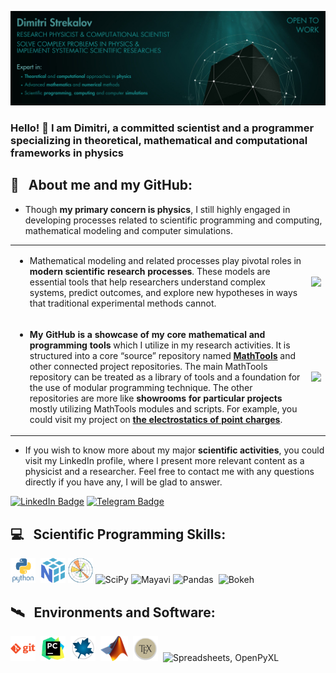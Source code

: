 ![Banner Image](Images/Banner.png)

### Hello! 👋 I am Dimitri, a committed scientist and a programmer specializing in theoretical, mathematical and computational frameworks in physics

## 📜 &nbsp; About me and my GitHub:

* Though **my primary concern is physics**, I still highly engaged in developing processes related to scientific
programming and computing, mathematical modeling and computer simulations.

<table>
<tr border="0">
<td border="0">

* Mathematical modeling and related processes play pivotal roles in **modern scientific research processes**.
These models are essential tools that help researchers understand complex systems, predict outcomes, and explore new
hypotheses in ways that traditional experimental methods cannot.

</td>
<td border="0">

<img align="right" src="https://github.com/StDLabs/DiscreteElecStat/blob/main/Content/Field_lines_dipole.gif"/>

</td>
</tr>
<tr border="0">
<td border="0">

* **My GitHub is a showcase of my core mathematical and programming tools** which I utilize in my research activities.
It is structured into a core “source” repository named [**MathTools**](https://github.com/StDLabs/MathTools) and other
connected project repositories. The main MathTools repository can be treated as a library of tools and a foundation for
the use of modular programming technique. The other repositories are more like **showrooms for particular projects**
mostly utilizing MathTools modules and scripts. For example, you could visit
my project on [**the electrostatics of point charges**](https://github.com/StDLabs/DiscreteElecStat).

</td>
<td border="0">

<img align="right" src="https://github.com/StDLabs/DiscreteElecStat/blob/main/Content/Lattice_isosurfaces.gif"/>

</td>
</tr>
</table>

* If you wish to know more about my major **scientific activities**, you could visit my LinkedIn profile,
where I present more relevant content as a physicist and a researcher. Feel free to contact me with any questions
directly if you have any, I will be glad to answer.

<a href="https://www.linkedin.com/in/dimitri-strekalov"><img src="https://img.shields.io/badge/LinkedIn-blue?style=for-the-badge&logo=linkedin&logoColor=white" alt="LinkedIn Badge"></a>
<a href="https://t.me/StDimitri"><img src="https://img.shields.io/badge/Telegram-2CA5E0?style=for-the-badge&logo=telegram&logoColor=white" alt="Telegram Badge"></a>

## 💻 &nbsp; Scientific Programming Skills:

<p>
<img src="https://github.com/devicons/devicon/blob/master/icons/python/python-original-wordmark.svg" title="Python" alt="Python" height="40"/>&nbsp;
<img src="https://github.com/devicons/devicon/blob/master/icons/numpy/numpy-original.svg" title="NumPy" alt="NumPy" height="40"/>
<img src="https://github.com/devicons/devicon/blob/master/icons/matplotlib/matplotlib-original.svg" title="Matplotlib" alt="Matplotlib" height="40"/>
<img src="https://images.squarespace-cdn.com/content/6596dfc539fa52603ef8b8d4/1704482165515-P512Q484O8BPGP5D7YQ2/scipy%2Bpng%2BHQ.png?format=1500w&content-type=image%2Fpng" title="SciPy" alt="SciPy" height="40"/>
<img src="https://scipy-lectures.org/_images/mayavi-logo.png" title="Mayavi" alt="Mayavi" height="40"/>
<img src="https://encrypted-tbn0.gstatic.com/images?q=tbn:ANd9GcTCpCB6Du8H6Lrm5WIbDcdW59uqoSiL-eeTlw&s" title="Pandas" alt="Pandas" height="40"/>&nbsp;
<img src="https://pydata.org/wp-content/uploads/2017/11/bokeh-logo-300.png" title="Bokeh" alt="Bokeh" height="40"/>&nbsp;
</p>

## 🛰 &nbsp; Environments and Software:

<p>
<img src="https://github.com/devicons/devicon/blob/master/icons/git/git-plain-wordmark.svg" title="Git" alt="Git" height="40"/>&nbsp;
<img src="https://github.com/devicons/devicon/blob/master/icons/pycharm/pycharm-original.svg" title="PyCharm" alt="PyCharm" height="40"/>&nbsp;
<img src="https://github.com/StDLabs/StDLabs/blob/main/Icons/Maple_lg2.png" title="Maple" alt="Maple" height="40"/>&nbsp;
<img src="https://github.com/StDLabs/StDLabs/blob/main/Icons/Matlab_Logo.png" title="Matlab" alt="Matlab" height="40"/>&nbsp;
<img src="https://github.com/StDLabs/StDLabs/blob/main/Icons/Latex-icon2.png" title="LaTeX" alt="LaTeX" height="40"/>&nbsp;
<img src="https://www.pyxll.com/blog/wp-content/uploads/2018/07/excel-to-xlsx.png.webp" title="Spreadsheets, OpenPyXL" alt="Spreadsheets, OpenPyXL" height="40"/>&nbsp;
</p>
